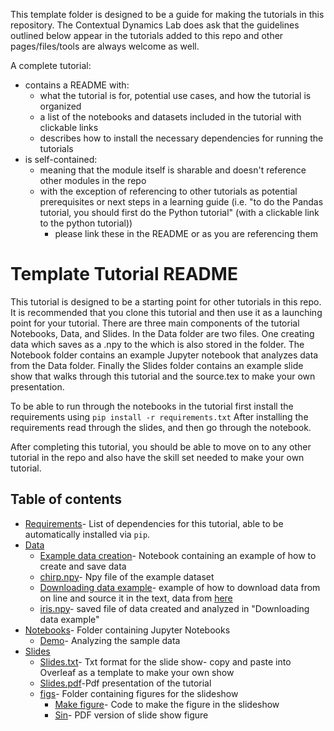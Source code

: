 This template folder is designed to be a guide for making the tutorials in this repository. The Contextual Dynamics Lab does ask that the guidelines outlined below appear in the tutorials added to this repo and other pages/files/tools are always welcome as well.

A complete tutorial:
  - contains a README with:
      - what the tutorial is for, potential use cases, and how the tutorial is organized
      - a list of the notebooks and datasets included in the tutorial with clickable links
      - describes how to install the necessary dependencies for running the tutorials
  - is self-contained:
      - meaning that the module itself is sharable and doesn't reference other modules in the repo
      - with the exception of referencing to other tutorials as potential prerequisites or next steps in a learning guide (i.e. "to do the Pandas tutorial, you should first do the Python tutorial" (with a clickable link to the python tutorial))
          - please link these in the README or as you are referencing them 

# Template Tutorial README 

This tutorial is designed to be a starting point for other tutorials in this repo. It is recommended that you clone this tutorial and then use it as a launching point for your tutorial. There are three main components of the tutorial Notebooks, Data, and Slides. In the Data folder are two files. One creating data which saves as a .npy to the which is also stored in the folder. The Notebook folder contains an example Jupyter notebook that analyzes data from the Data folder. Finally the Slides folder contains an example slide show that walks through this tutorial and the source.tex to make your own presentation.


To be able to run through the notebooks in the tutorial first install the requirements using `pip install -r requirements.txt` After installing the requirements read through the slides, and then go through the notebook. 

After completing this tutorial, you should be able to move on to any other tutorial in the repo and also have the skill set needed to make your own tutorial. 

## Table of contents

- [Requirements](https://github.com/ContextLab/Tutorials/blob/master/Tutorial%20Template/requirements.txt)- List of dependencies for this tutorial, able to be automatically installed via `pip`.
- [Data](https://github.com/ContextLab/Tutorials/tree/master/Tutorial%20Template/Data) 
   - [Example data creation](https://github.com/ContextLab/Tutorials/blob/master/Tutorial%20Template/Data/Example_Data_Creation.ipynb)- Notebook containing an example of how to create and save data
  - [chirp.npy](https://github.com/ContextLab/Tutorials/blob/master/Tutorial%20Template/Data/chirp.npy)- Npy file of the example dataset  
  - [Downloading data example]()- example of how to download data from on line and source it in the text, data from [here](http://scikit-learn.org/stable/modules/generated/sklearn.datasets.load_iris.html#sklearn.datasets.load_iris)
  - [iris.npy]()- saved file of data created and analyzed in "Downloading data example"
- [Notebooks](https://github.com/ContextLab/Tutorials/tree/master/Tutorial%20Template/Notebooks)- Folder containing Jupyter Notebooks
  - [Demo](https://github.com/ContextLab/Tutorials/blob/master/Tutorial%20Template/Notebooks/Demo.ipynb)- Analyzing the sample data
- [Slides](https://github.com/ContextLab/Tutorials/tree/master/Tutorial%20Template/Slides)
  - [Slides.txt](https://github.com/ContextLab/Tutorials/blob/master/Tutorial%20Template/Slides/Source.tex)- Txt format for the slide show- copy and paste into Overleaf as a template to make your own show 
  - [Slides.pdf](https://github.com/ContextLab/Tutorials/blob/master/Tutorial%20Template/Slides/template%20slideshow.pdf)-Pdf presentation of the tutorial
  - [figs](https://github.com/ContextLab/Tutorials/tree/master/Tutorial%20Template/Slides/figs)- Folder containing figures for the slideshow 
    - [Make figure](https://github.com/ContextLab/Tutorials/blob/master/Tutorial%20Template/Slides/figs/make_figure.ipynb)- Code to make the figure in the slideshow
    - [Sin](https://github.com/ContextLab/Tutorials/blob/master/Tutorial%20Template/Slides/figs/sin.pdf)- PDF version of slide show figure 
